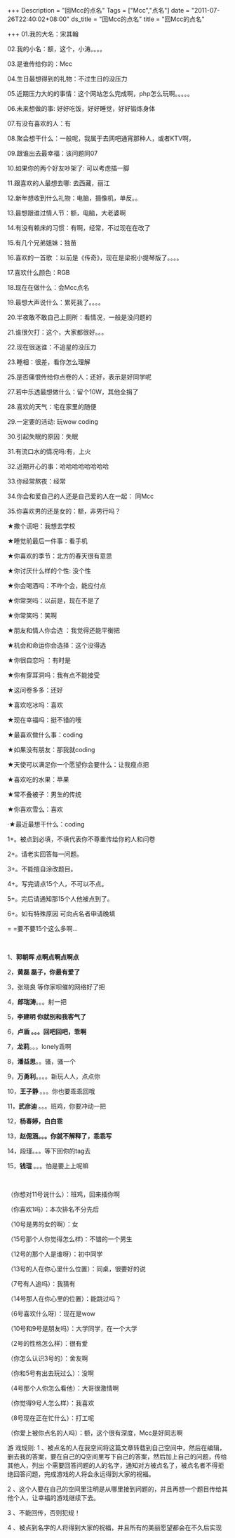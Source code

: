 +++
Description = "回Mcc的点名"
Tags = ["Mcc","点名"]
date = "2011-07-26T22:40:02+08:00"
ds_title = "回Mcc的点名"
title = "回Mcc的点名"

+++
01.我的大名：宋其翰

02.我的小名：额，这个，小涛。。。。

03.是谁传给你的：Mcc

04.生日最想得到的礼物：不过生日的没压力

05.近期压力大的的事情：这个网站怎么完成啊，php怎么玩啊。。。。。

06.未来想做的事: 好好吃饭，好好睡觉，好好锻炼身体

07.有没有喜欢的人：有

08.聚会想干什么：一般呢，我属于去网吧通宵那种人，或者KTV啊，

09.跟谁出去最幸福：该问题同07

10.如果你的两个好友吵架了: 可以考虑插一脚

11.跟喜欢的人最想去哪: 去西藏，丽江

12.新年想收到什么礼物：电脑，摄像机，单反。。

13.最想跟谁过情人节：额，电脑，大老婆啊

14.有没有赖床的习惯：有啊，经常，不过现在在改了

15.有几个兄弟姐妹：独苗

16.喜欢的一首歌 ：以前是《传奇》，现在是梁祝小提琴版了。。。。

17.喜欢什么颜色：RGB

18.现在在做什么：会Mcc点名

19.最想大声说什么：累死我了。。。。

20.半夜敢不敢自己上厕所：看情况，一般是没问题的

21.谁很欠打：这个，大家都很好。。。

22.现在很迷谁：不追星的没压力

23.睡相：很差，看你怎么理解

25.是否痛恨传给你点卷的人：还好，表示是好同学呢

27.若中乐透最想做什么：留个10W，其他全捐了

28.喜欢的天气：宅在家里的随便

29.一定要的活动: 玩wow coding

30.引起失眠的原因：失眠

31.有流口水的情况吗:有，上火

32.近期开心的事：哈哈哈哈哈哈哈哈

33.你经常熬夜：经常

34.你会和爱自己的人还是自己爱的人在一起： 同Mcc

35.你喜欢男的还是女的：额，非男行吗？

★撒个谎吧：我想去学校

★睡觉前最后一件事：看手机

★你喜欢的季节：北方的春天很有意思

★你讨厌什么样的个性: 没个性

★你会喝酒吗：不咋个会，能应付点

★你常哭吗：以前是，现在不是了

★你常笑吗：笑啊

★朋友和情人你会选 ：我觉得还能平衡把

★机会和命运你会选择：这个没得选

★你很自恋吗 ：有时是

★你有穿耳洞吗：我有点不能接受

★这问卷多多：还好

★喜欢吃冰吗：喜欢

★现在幸福吗：挺不错的哦

★最喜欢做什么事：coding

★如果没有朋友：那我就coding

★天使可以满足你一个愿望你会要什么：让我瘦点把

★喜欢吃的水果：苹果

★常不叠被子：男生的传统

★你喜欢雪么：喜欢

·★最近最想干什么：coding

1+。被点到必填，不填代表你不尊重传给你的人和问卷

2+。请老实回答每一问题。

3+。不能擅自涂改题目。

4+。写完请点15个人，不可以不点。

5+。完后请通知那15个人他被点到了。

6+。如有特殊原因 可向点名者申请晚填

= =要不要15个这么多啊...

&nbsp;

1、<strong>郭朝晖 点啊点啊点啊点</strong>

2，<strong>黄磊 磊子，你最有爱了</strong>

3，张晓良 等你家呗催的网络好了把

4，<strong>郎瑞涛</strong>。。。射一把

5，<strong>李建明 你就别和我客气了</strong>

6，<strong>卢盾 。。。回吧回吧，乖啊</strong>

7，<strong>龙莉</strong>。。。lonely乖啊

8，<strong>潘益思</strong>。。骚，骚一个

9，<strong>万勇利</strong>。。。。新玩人人，点点你

10，<strong>王子静 </strong>。。。你也要乖乖回哦

11，<strong>武彦迪 </strong>。。。班鸡，你要冲动一把

12，<strong>杨春婷，白白乖</strong>

13，<strong>赵偲涵。。。你就不解释了，乖乖写</strong>

14，段瑾。。。等下回你的tag去

15，<strong>钱琨 </strong>。。。怕是要上上呢嘛

&nbsp;

（你想对11号说什么）：班鸡，回来插你啊

（你喜欢1吗）：本次排名不分先后

（10号是男的女的啊）：女

（15号那个人你觉得怎么样)：不错的一个男生

（12号的那个人是谁呀）：初中同学

（13号的人在你心里什么位置）：同桌，很要好的说

（7号有人追吗）：我猜有

（14号那人在你心里的位置）：能跳过吗？

（6号喜欢什么呀）：现在是wow

（10号和9号是朋友吗）：大学同学，在一个大学

（2号的性格怎么样）：很有爱

（你怎么认识3号的）：舍友啊

（你和5号有出去玩过么）：没啊

（4号那个人你怎么看他）：大哥很激情啊

（你觉得9号人怎么样）：我喜欢

（8号现在正在忙什么）：打工呢

（你爱上被你点名的人吗）：额，这个很有深度，Mcc是好同志啊

游 戏规则: 1 、被点名的人在我空间将这篇文章转载到自己空间中，然后在编辑，删去我的答案，要在自己的Q空间里写下自己的答案，然后加上自己的问题，传给其他人，列出 个需要回答问题的人的名字，通知对方被点名了，被点名者不得拒绝回答问题，完成游戏的人将会永远得到大家的祝福。

2 、这个人要在自己的空间里注明是从哪里接到问题的，并且再想一个题目传给其他个人，让幸福的游戏继续下去。

3 、不能回传，否则犯规！

4 、被点到名字的人将得到大家的祝福，并且所有的美丽愿望都会在不久后实现
